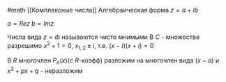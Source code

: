 #math 
[[Комплексные числа]]
Алгебраическая форма
$z=a+ib$

$a = Rez$
$b=Imz$

Числа вида $z = ib$ называются чисто мнимыми
В $C$ - множестве разрешимо $x^2+1=0$, $x_{1,2} \pm i$, т.е. $(x-i)(x+i)=0$

В $R$ многочлен $P_n(x)$(с $R$-коэфф) разложим на многочлен вида $(x-a)$
и $x^2+px+q$ - неразложим